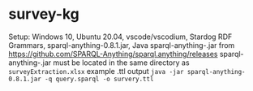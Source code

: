 # survey-kg
Setup: Windows 10, Ubuntu 20.04, vscode/vscodium, Stardog RDF Grammars, sparql-anything-0.8.1.jar, Java
sparql-anything-<version>.jar from https://github.com/SPARQL-Anything/sparql.anything/releases
sparql-anything-<version>.jar must be located in the same directory as ```surveyExtraction.xlsx```
example .ttl output ```java -jar sparql-anything-0.8.1.jar -q query.sparql -o survery.ttl```
